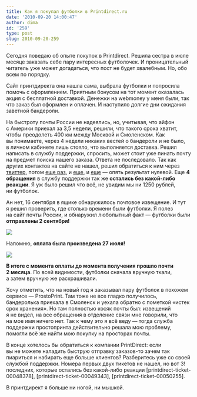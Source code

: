 ```yaml
---
title: Как я покупал футболки в Printdirect.ru
date: '2010-09-20 14:00:47'
author: dima
id: '259'
type: post
slug: 2010-09-20-259
---
```


Сегодня поведаю об опыте покупок в Printdirect. Решила сестра в июле месяце заказать себе пару интересных футболочек. И проницательный читатель уже может догадаться, что пост не будет хвалебным. Но, обо всем по порядку.

Сайт принтдиректа она нашла сама, выбрала футболки и попросила помочь с оформлением. Приятным бонусом на тот момент оказалась акция с бесплатной доставкой. Денежки на webmoney у меня были, так что заказ был оформлен и оплачен. И наступило долгие дни ожидания заветной бандероли.

На быстроту почты России не надеялись, но, учитывая, что айфон с Америки приехал за 3,5 недели, решили, что такого срока хватит, чтобы преодолеть 400 км между Москвой и Смоленском. Как вы понимаете, через 4 недели никаких вестей о бандероли и не было, в личном кабинете лишь стояло, что выполняется доставка. Решил написать в службу поддержки, спросить, может стоит уже пинать почту на предмет поиска нашего заказа. Ответа не последовало. Так как других контактов на сайте не нашел, решил обратиться к ним через [твиттер](http://twitter.com/dpolyakov/status/22020778015 "http://twitter.com/dpolyakov/status/22020778015"), потом [еще раз](http://twitter.com/dpolyakov/status/22181229773 "http://twitter.com/dpolyakov/status/22181229773"), и [еще](http://twitter.com/dpolyakov/status/24213520953 "http://twitter.com/dpolyakov/status/24213520953"), и [еще](http://twitter.com/dpolyakov/status/24048376063 "http://twitter.com/dpolyakov/status/24048376063") — опять результат нулевой. Еще **4 обращения** в службу поддержки так же **остались без какой-либо реакции**. Я уж было решил что всё, не увидим мы ни 1250 рублей, ни футболок.

Ан нет, 16 сентября в ящике обнаружилось почтовое извещение. И тут я решил проверить, где столько времени были футболки. Я полез на сайт почты России, и обнаружил любопытный факт — футболки были **отправлены 2 сентября!**

[![](/_bl/2/s42633139.jpg)](/_bl/2/42633139.png "Нажмите, для просмотра в полном размере...")

Напомню, **оплата была произведена 27 июля!**

[![](/_bl/2/s16472676.jpg)](/_bl/2/16472676.png "Нажмите, для просмотра в полном размере...")

**В итоге с момента оплаты до момента получения прошло почти 2 месяца**. По всей видимости, футболки сначала вручную ткали, а затем вручную же раскрашивали.

Хочу отметить, что на новый год я заказывал пару футболок в похожем сервисе — ProstoPrint. Там тоже не все гладко получилось, бандеролька приехала в Смоленск и уехала обратно с пометкой «истек срок хранения». Но там полностью косяк почты был: извещений я не видел, на все обращения в отделение связи мне говорили, что на мое имя ничего нет. Так к чему это я всё веду — тогда служба поддержки простопринта действительно решала мою проблему, помогли всё же найти мою покупку на просторах почты.

В конце хотелось бы обратиться к компании PrintDirect: если вы не можете наладить быструю отправку заказов-то зачем так пиариться и набирать еще больше клиентов? Разберитесь уже со своей службой поддержки. Номера первых двух тикетов не нашел, но вот 3! последних, которые остались без какой-либо реакции \[printdirect-ticket-00048378\], \[printdirect-ticket-00049343\], \[printdirect-ticket-00050255\].

В принтдирект я больше ни ногой, ни мышкой.